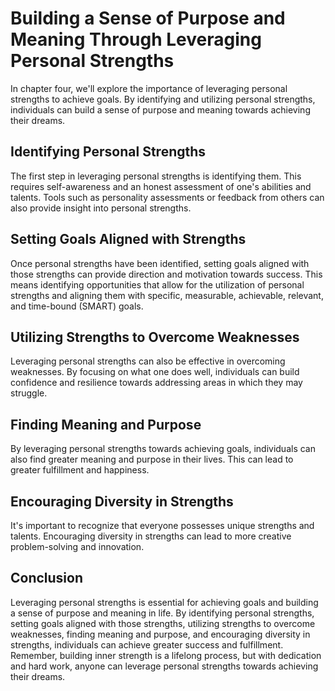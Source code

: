 Building a Sense of Purpose and Meaning Through Leveraging Personal Strengths
===============================================================================================================================

In chapter four, we'll explore the importance of leveraging personal strengths to achieve goals. By identifying and utilizing personal strengths, individuals can build a sense of purpose and meaning towards achieving their dreams.

Identifying Personal Strengths
------------------------------

The first step in leveraging personal strengths is identifying them. This requires self-awareness and an honest assessment of one's abilities and talents. Tools such as personality assessments or feedback from others can also provide insight into personal strengths.

Setting Goals Aligned with Strengths
------------------------------------

Once personal strengths have been identified, setting goals aligned with those strengths can provide direction and motivation towards success. This means identifying opportunities that allow for the utilization of personal strengths and aligning them with specific, measurable, achievable, relevant, and time-bound (SMART) goals.

Utilizing Strengths to Overcome Weaknesses
------------------------------------------

Leveraging personal strengths can also be effective in overcoming weaknesses. By focusing on what one does well, individuals can build confidence and resilience towards addressing areas in which they may struggle.

Finding Meaning and Purpose
---------------------------

By leveraging personal strengths towards achieving goals, individuals can also find greater meaning and purpose in their lives. This can lead to greater fulfillment and happiness.

Encouraging Diversity in Strengths
----------------------------------

It's important to recognize that everyone possesses unique strengths and talents. Encouraging diversity in strengths can lead to more creative problem-solving and innovation.

Conclusion
----------

Leveraging personal strengths is essential for achieving goals and building a sense of purpose and meaning in life. By identifying personal strengths, setting goals aligned with those strengths, utilizing strengths to overcome weaknesses, finding meaning and purpose, and encouraging diversity in strengths, individuals can achieve greater success and fulfillment. Remember, building inner strength is a lifelong process, but with dedication and hard work, anyone can leverage personal strengths towards achieving their dreams.
